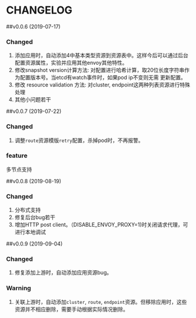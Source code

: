 CHANGELOG
=========

##v0.0.6 (2019-07-17)

### Changed
  1. 添加应用时，自动添加4中基本类型资源到资源表中。这样今后可以通过后台配置资源属性，实验并应用其他envoy其他特性。
  2. 修改snapshot version计算方法: 对配置进行哈希计算，取20位长度字符串作为配置版本号。当etcd有watch事件时，如果pod ip不变则无需
  更新配置。
  3. 修改 resource validation 方法: 对cluster, endpoint这两种列表资源进行特殊处理
  4. 其他小问题若干

##v0.0.7 (2019-07-22)

### Changed
  1. 调整`route`资源模版`retry`配置，杀掉pod时，不再报警。
  
### feature
  
  多节点支持

##v0.0.8 (2019-08-19)

### Changed
  1. 分布式支持
  2. 修复后台bug若干
  3. 增加HTTP post client。（DISABLE_ENVOY_PROXY=1)时关闭请求代理，可进行本地调试

##v0.0.9 (2019-09-04)

### Changed
  1. 修复添加上游时，自动添加应用资源bug。
  
### Warning
  1. 关联上游时，自动添加`cluster`, `route`, `endpoint`资源。但移除应用时，这些资源并不相应删除，需要手动根据实际情况删除。
